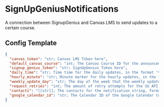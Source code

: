 # SignUpGeniusNotifications
A connection between SignupGenius and Canvas LMS to send updates to a certain course. 

## Config Template
```json
{
  "canvas_token": "str; Canvas LMS Token here",
  "default_canvas_course": "int; The Canvas Course ID for the announcements to be sent",
  "signup_genius_token": "str; SignUpGenius Token here",
  "daily_time": "str; Time time for the daily updates, in the format '%H:%M' (ex. 07:00, 13:30)",
  "hourly_minute": "str; Minute marker for the hourly updates, in the format ':%M' (ex. :05, :15)",
  "weekly_update_day": "str; The day of the week that the weekly update will send on, in the format '%A' (ex. Monday, Tuesday, ...)",
  "request_retries": "int; The amount of retry attempts for the SG API calls",
  "contacts": "[[str]]; The contacts for the notification string, formatted [['NAME', 'EMAIL'], ...]",
  "google_calendar_id": "str; The Calendar ID of the Google Calendar to be updated"
}
```
